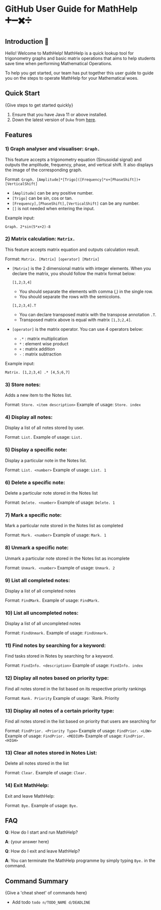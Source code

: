# GitHub User Guide for MathHelp ➕➖✖️➗

## Introduction 🧮

Hello! Welcome to MathHelp! MathHelp is a quick lookup tool for 
trigonometry graphs and basic matrix operations that aims to help students save
time when performing Mathematical Operations. 

To help you get started, our team has put together this user guide to guide you on
the steps to operate MathHelp for your Mathematical woes.

## Quick Start

{Give steps to get started quickly}

1. Ensure that you have Java 11 or above installed.
1. Down the latest version of `Duke` from [here](http://link.to/duke).

## Features 

### 1) Graph analyser and visualiser: `Graph. `
This feature accepts a trigonometry equation (Sinusoidal signal) and outputs the amplitude, frequency, phase, and vertical shift.
It also displays the image of the corresponding graph.

Format: `Graph. [Amplitude]*[Trigo]([Frequency]*x+[PhaseShift])+[VerticalShift]`

* `[Amplitude]` can be any positive number.
* `[Trigo]` can be sin, cos or tan.
* `[Frequency],[PhaseShift],[VerticalShift]` can be any number.
* `[]` is not needed when entering the input.

Example input:
```
Graph. 2*sin(5*x+2)-8
```

### 2) Matrix calculation: `Matrix. `
 This feature accepts matrix equation and outputs calculation result.

 Format: `Matrix. [Matrix] [operator] [Matrix]`

 * `[Matrix]` is the 2 dimensional matrix with integer elements. When you declare the matrix, you should follow the matrix format below:
   ```
   [1,2;3,4]
   ```
   * You should separate the elements with comma (,) in the single row.
   * You should separate the rows with the semicolons.

   ```
   [1,2;3,4].T
   ```
   * You can declare transposed matrix with the transpose annotation `.T`.
   * Transposed matrix above is equal with matrix `[1,3;2,4]`.

 * `[operator]` is the matrix operator. You can use 4 operators below:
   * `.*` : matrix multiplication
   * `*` : element wise product
   * `+` : matrix addition
   * `-` : matrix subtraction

 Example input:
 ```
 Matrix. [1,2;3,4] .* [4,5;6,7]
 ```

### 3) Store notes:

Adds a new item to the Notes list.

Format: `Store. <item description>`
Example of usage: `Store. index`

### 4) Display all notes: 
Display a list of all notes stored by user.

Format: `List.`
Example of usage: `List.`

### 5) Display a specific note: 
Display a particular note in the Notes list.

Format: `List. <number>`
Example of usage: `List. 1`

### 6) Delete a specific note:
Delete a particular note stored in the Notes list

Format: `Delete. <number>`
Example of usage: `Delete. 1`

### 7) Mark a specific note:
Mark a particular note stored in the Notes list as completed

Format: `Mark. <number>`
Example of usage: `Mark. 1`

### 8) Unmark a specific note:
Unmark a particular note stored in the Notes list as incomplete

Format: `Unmark. <number>`
Example of usage: `Unmark. 2`

### 9) List all completed notes:
Display a list of all completed notes

Format: `FindMark.`
Example of usage: `FindMark.`

### 10) List all uncompleted notes:
Display a list of all uncompleted notes

Format: `FindUnmark.`
Example of usage: `FindUnmark.`

### 11) Find notes by searching for a keyword:
Find tasks stored in Notes by searching for a keyword.

Format: `FindInfo. <description>`
Example of usage: `FindInfo. index`

### 12) Display all notes based on priority type:
Find all notes stored in the list based on its respective priority rankings

Format: `Rank. Priority`
Example of usage: `Rank. Priority

### 13) Display all notes of a certain priority type:
Find all notes stored in the list based on priority that users are searching for

Format: `FindPrior. <Priority Type>`
Example of usage: `FindPrior. <LOW>`
Example of usage: `FindPrior. <MEDIUM>`
Example of usage: `FindPrior. <HIGH>`

### 13) Clear all notes stored in Notes List:
Delete all notes stored in the list

Format: `Clear.`
Example of usage: `Clear.`

### 14) Exit MathHelp:
Exit and leave MathHelp:

Format: `Bye.`
Example of usage: `Bye.`

## FAQ

**Q**: How do I start and run MathHelp? 

**A**: {your answer here}

**Q**: How do I exit and leave MathHelp?

**A**: You can terminate the MathHelp programme by simply typing 
`Bye.` in the command.

## Command Summary

{Give a 'cheat sheet' of commands here}

* Add todo `todo n/TODO_NAME d/DEADLINE`
